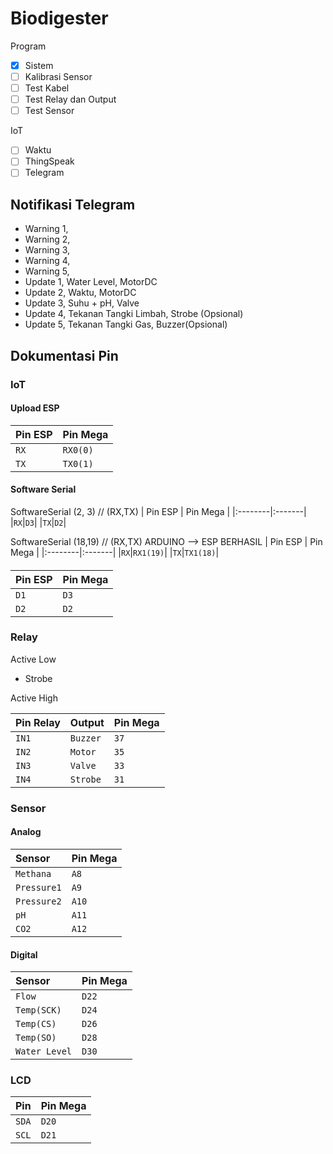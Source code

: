 # Biodigester
Program
 - [x] Sistem
 - [ ] Kalibrasi Sensor
 - [ ] Test Kabel
 - [ ] Test Relay dan Output
 - [ ] Test Sensor

IoT
  - [ ] Waktu
  - [ ] ThingSpeak
  - [ ] Telegram

## Notifikasi Telegram
- Warning 1,
- Warning 2,
- Warning 3,
- Warning 4,
- Warning 5,
- Update 1, Water Level, MotorDC
- Update 2, Waktu, MotorDC
- Update 3, Suhu + pH, Valve
- Update 4, Tekanan Tangki Limbah, Strobe (Opsional)
- Update 5, Tekanan Tangki Gas, Buzzer(Opsional)

## Dokumentasi Pin

### IoT
#### Upload ESP
| Pin ESP | Pin Mega |
|:--------|:-------|
|`RX`|`RX0(0)`|
|`TX`|`TX0(1)`|

#### Software Serial
SoftwareSerial (2, 3) // (RX,TX)
| Pin ESP | Pin Mega |
|:--------|:-------|
|`RX`|`D3`|
|`TX`|`D2`|

SoftwareSerial (18,19) // (RX,TX) ARDUINO --> ESP BERHASIL
| Pin ESP | Pin Mega |
|:--------|:-------|
|`RX`|`RX1(19)`|
|`TX`|`TX1(18)`|

####
| Pin ESP | Pin Mega |
|:--------|:-------|
|`D1`|`D3`|
|`D2`|`D2`|

### Relay
Active Low
- Strobe

Active High

| Pin Relay | Output | Pin Mega| 
|:--------|:------- |:-------|
|`IN1`|`Buzzer`|`37`|
|`IN2`|`Motor`|`35`|
|`IN3`|`Valve`|`33`|
|`IN4`|`Strobe`|`31`|

### Sensor
#### Analog
| Sensor | Pin Mega |
|:------- |:-------|
|`Methana`|`A8`|
|`Pressure1`|`A9`|
|`Pressure2`|`A10`|
|`pH`|`A11`|
|`CO2`|`A12`|

#### Digital
| Sensor | Pin Mega |
|:------- |:-------|
|`Flow`|`D22`|
|`Temp(SCK)`|`D24`|
|`Temp(CS)`|`D26`|
|`Temp(SO)`|`D28`|
|`Water Level`|`D30`|

### LCD
| Pin | Pin Mega |
|:------- |:-------|
|`SDA`|`D20`|
|`SCL`|`D21`|
